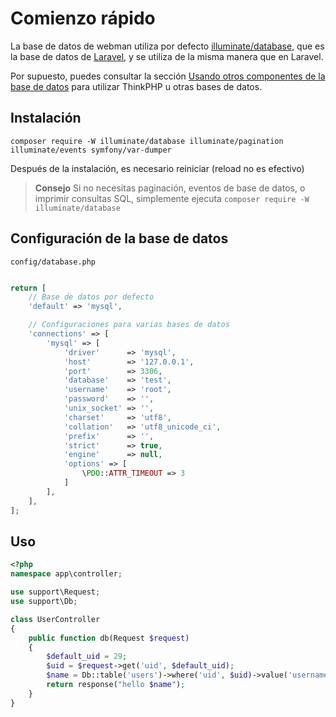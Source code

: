 # Comienzo rápido

La base de datos de webman utiliza por defecto [illuminate/database](https://github.com/illuminate/database), que es la base de datos de [Laravel](https://learnku.com/docs/laravel/8.x/database/9400), y se utiliza de la misma manera que en Laravel.

Por supuesto, puedes consultar la sección [Usando otros componentes de la base de datos](others.md) para utilizar ThinkPHP u otras bases de datos.

## Instalación

`composer require -W illuminate/database illuminate/pagination illuminate/events symfony/var-dumper`

Después de la instalación, es necesario reiniciar (reload no es efectivo)

> **Consejo**
> Si no necesitas paginación, eventos de base de datos, o imprimir consultas SQL, simplemente ejecuta
> `composer require -W illuminate/database`

## Configuración de la base de datos
`config/database.php`
```php

return [
    // Base de datos por defecto
    'default' => 'mysql',

    // Configuraciones para varias bases de datos
    'connections' => [
        'mysql' => [
            'driver'      => 'mysql',
            'host'        => '127.0.0.1',
            'port'        => 3306,
            'database'    => 'test',
            'username'    => 'root',
            'password'    => '',
            'unix_socket' => '',
            'charset'     => 'utf8',
            'collation'   => 'utf8_unicode_ci',
            'prefix'      => '',
            'strict'      => true,
            'engine'      => null,
            'options' => [
                \PDO::ATTR_TIMEOUT => 3
            ]
        ],
    ],
];
```


## Uso
```php
<?php
namespace app\controller;

use support\Request;
use support\Db;

class UserController
{
    public function db(Request $request)
    {
        $default_uid = 29;
        $uid = $request->get('uid', $default_uid);
        $name = Db::table('users')->where('uid', $uid)->value('username');
        return response("hello $name");
    }
}
```

